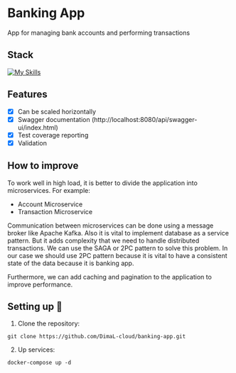 # Banking App
App for managing bank accounts and performing transactions

## Stack
[![My Skills](https://skillicons.dev/icons?i=java,spring,postgresql)](https://skillicons.dev)

## Features
- [x] Can be scaled horizontally
- [x] Swagger documentation (http://localhost:8080/api/swagger-ui/index.html)
- [x] Test coverage reporting
- [x] Validation

## How to improve
To work well in high load, it is better to divide the application into microservices.
For example:
- Account Microservice
- Transaction Microservice

Communication between microservices can be done using a message broker like Apache Kafka.
Also it is vital to implement database as a service pattern. But it adds complexity that we need to handle 
distributed transactions. We can use the SAGA or 2PC pattern to solve this problem.
In our case we should use 2PC pattern because it is vital to have a consistent state of the data because it is banking app.

Furthermore, we can add caching and pagination to the application to improve performance.

## Setting up :rocket:
1. Clone the repository:
```
git clone https://github.com/DimaL-cloud/banking-app.git
```
2. Up services:
```
docker-compose up -d
```
